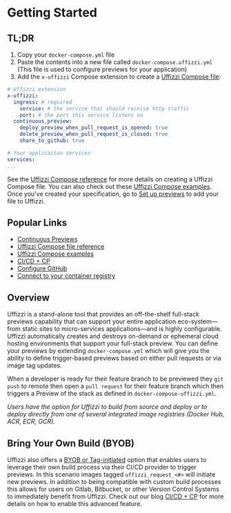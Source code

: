 # Getting Started

## TL;DR  
1. Copy your `docker-compose.yml` file
2. Paste the contents into a new file called `docker-compose.uffizzi.yml`  
(This file is used to configure previews for your application)   
3. Add the `x-uffizzi` Compose extension to create a [Uffizzi Compose file](references/compose-spec.md):   
``` yaml title="docker-compose.uffizzi.yml"
# Uffizzi extension
x-uffizzi:
  ingress: # required
    service: # the service that should receive http traffic
    port: # the port this service listens on
  continuous_preview:
    deploy_preview_when_pull_request_is_opened: true
    delete_preview_when_pull_request_is_closed: true
    share_to_github: true

# Your applicaiton services
services:  
...
```

See the [Uffizzi Compose reference](references/compose-spec.md) for more details on creating a Uffizzi Compose file. You can also check out these [Uffizzi Compose examples](references/example-compose.md). Once you've created your specification, go to [Set up previews](set-up-previews.md) to add your file to Uffizzi.  

## Popular Links

* [Continuous Previews](continuous-previews.md)
* [Uffizzi Compose file reference](references/compose-spec.md)
* [Uffizzi Compose examples](references/example-compose.md)
* [CI/CD + CP](engineeringblog/ci-cd-registry.md)
* [Configure GitHub](config/source-code-integrations)
* [Connect to your container registry](guides/container-registry-integrations)

## Overview

Uffizzi is a stand-alone tool that provides an off-the-shelf full-stack previews capability that can support your entire application eco-system—from static sites to micro-services applications—and is highly configurable.  Uffizzi automatically creates and destroys on-demand or ephemeral cloud hosting environments that support your full-stack preview.  You can define your previews by extending `docker-compose.yml` which will give you the ability to define trigger-based previews based on either pull requests or via image tag updates.

When a developer is ready for their feature branch to be previewed they `git push` to remote then open a `pull request` for their feature branch which then triggers a Preview of the stack as defined in `docker-compose-uffizzi.yml`.  

*Users have the option for Uffizzi to build from source and deploy or to deploy directly from one of several integrated image registries (Docker Hub, ACR, ECR, GCR).*  

## Bring Your Own Build (BYOB) 
Uffizzi also offers a [BYOB or Tag-initiated](set-up-previews/#bring-your-own-build-tag-based-trigger) option that enables users to leverage their own build process via their CI/CD provider to trigger previews.  In this scenario images tagged `uffizzi_request_<#>` will initiate new previews.  In addition to being compatible with custom build processes this allows for users on Gitlab, Bitbucket, or other Version Control Systems to immediately benefit from Uffizzi.  Check out our blog [CI/CD + CP](engineeringblog/ci-cd-registry.md) for more details on how to enable this advanced feature.


